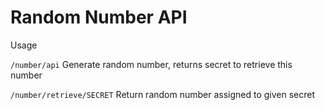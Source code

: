 # Random Number API
Usage

<code>/number/api</code> 
Generate random number, returns secret to retrieve this number

<code>/number/retrieve/SECRET</code>
Return random number assigned to given secret
